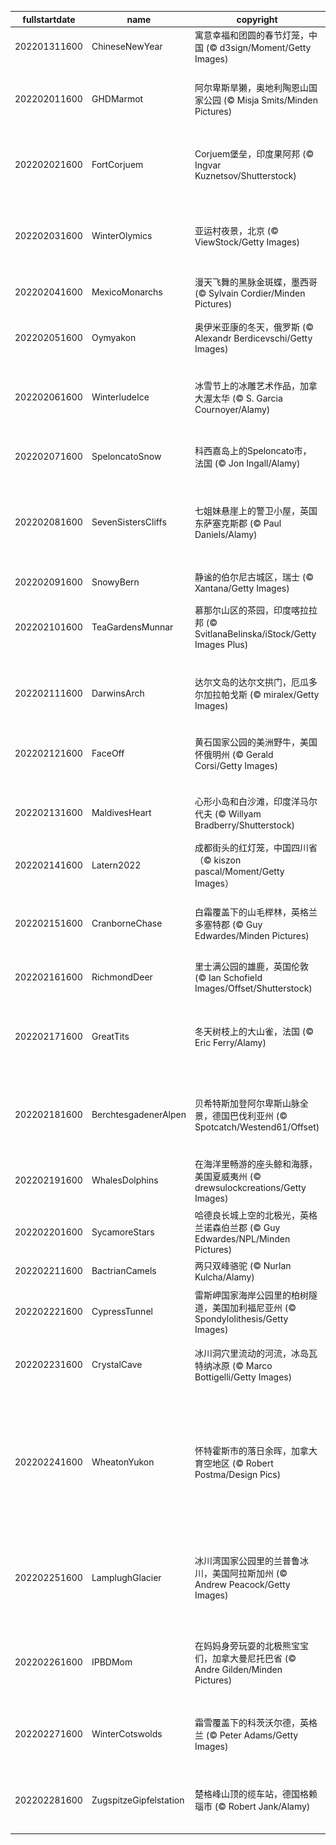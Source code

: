 |fullstartdate|name|copyright|title|image|
|--|--|--|--|--|
202201311600|ChineseNewYear|寓意幸福和团圆的春节灯笼，中国 (© d3sign/Moment/Getty Images)|新春快乐|![](/zh-CN/2022/02/202201311600ChineseNewYear.jpg)|
202202011600|GHDMarmot|阿尔卑斯旱獭，奥地利陶恩山国家公园 (© Misja Smits/Minden Pictures)|土拨鼠日快乐(又来了?)|![](/zh-CN/2022/02/202202011600GHDMarmot.jpg)|
202202021600|FortCorjuem|Corjuem堡垒，印度果阿邦 (© Ingvar Kuznetsov/Shutterstock)|自森林中开垦出的堡垒|![](/zh-CN/2022/02/202202021600FortCorjuem.jpg)|
202202031600|WinterOlymics|亚运村夜景，北京 (© ViewStock/Getty Images)|2022年北京冬奥会开幕！|![](/zh-CN/2022/02/202202031600WinterOlymics.jpg)|
202202041600|MexicoMonarchs|漫天飞舞的黑脉金斑蝶，墨西哥 (© Sylvain Cordier/Minden Pictures)|蝴蝶之王|![](/zh-CN/2022/02/202202041600MexicoMonarchs.jpg)|
202202051600|Oymyakon|奥伊米亚康的冬天，俄罗斯 (© Alexandr Berdicevschi/Getty Images)|太太太太太冷了|![](/zh-CN/2022/02/202202051600Oymyakon.jpg)|
202202061600|WinterludeIce|冰雪节上的冰雕艺术作品，加拿大渥太华 (© S. Garcia Cournoyer/Alamy)|冬天的一切都值得庆祝|![](/zh-CN/2022/02/202202061600WinterludeIce.jpg)|
202202071600|SpeloncatoSnow|科西嘉岛上的Speloncato市，法国 (© Jon Ingall/Alamy)|拿破仑在这里出生|![](/zh-CN/2022/02/202202071600SpeloncatoSnow.jpg)|
202202081600|SevenSistersCliffs|七姐妹悬崖上的警卫小屋，英国东萨塞克斯郡 (© Paul Daniels/Alamy)|东萨塞克斯郡的白色悬崖|![](/zh-CN/2022/02/202202081600SevenSistersCliffs.jpg)|
202202091600|SnowyBern|静谧的伯尔尼古城区，瑞士 (© Xantana/Getty Images)|古城区的灯火|![](/zh-CN/2022/02/202202091600SnowyBern.jpg)|
202202101600|TeaGardensMunnar|慕那尔山区的茶园，印度喀拉拉邦 (© SvitlanaBelinska/iStock/Getty Images Plus)|印度慕纳尔|![](/zh-CN/2022/02/202202101600TeaGardensMunnar.jpg)|
||||![](/zh-CN/2022/02/.jpg)|
202202111600|DarwinsArch|达尔文岛的达尔文拱门，厄瓜多尔加拉帕戈斯 (© miralex/Getty Images)|著名海拱门的末日|![](/zh-CN/2022/02/202202111600DarwinsArch.jpg)|
202202121600|FaceOff|黄石国家公园的美洲野牛，美国怀俄明州 (© Gerald Corsi/Getty Images)|美洲巨兽们的正面交锋|![](/zh-CN/2022/02/202202121600FaceOff.jpg)|
202202131600|MaldivesHeart|心形小岛和白沙滩，印度洋马尔代夫 (© Willyam Bradberry/Shutterstock)|阿拉伯海的情人节|![](/zh-CN/2022/02/202202131600MaldivesHeart.jpg)|
202202141600|Latern2022|成都街头的红灯笼，中国四川省（© kiszon pascal/Moment/Getty Images）|点亮一盏花灯|![](/zh-CN/2022/02/202202141600Latern2022.jpg)|
202202151600|CranborneChase|白霜覆盖下的山毛榉林，英格兰多塞特郡 (© Guy Edwardes/Minden Pictures)|被白霜覆盖的山毛榉林|![](/zh-CN/2022/02/202202151600CranborneChase.jpg)|
202202161600|RichmondDeer|里士满公园的雄鹿，英国伦敦 (© Ian Schofield Images/Offset/Shutterstock)|黎明时的鹿角|![](/zh-CN/2022/02/202202161600RichmondDeer.jpg)|
202202171600|GreatTits|冬天树枝上的大山雀，法国 (© Eric Ferry/Alamy)|为后院鸟类计数竭尽全力|![](/zh-CN/2022/02/202202171600GreatTits.jpg)|
202202181600|BerchtesgadenerAlpen|贝希特斯加登阿尔卑斯山脉全景，德国巴伐利亚州 (© Spotcatch/Westend61/Offset)|冬日阿尔卑斯山脉的高峰|![](/zh-CN/2022/02/202202181600BerchtesgadenerAlpen.jpg)|
202202191600|WhalesDolphins|在海洋里畅游的座头鲸和海豚，美国夏威夷州 (© drewsulockcreations/Getty Images)|世界鲸鱼日快乐|![](/zh-CN/2022/02/202202191600WhalesDolphins.jpg)|
202202201600|SycamoreStars|哈德良长城上空的北极光，英格兰诺森伯兰郡 (© Guy Edwardes/NPL/Minden Pictures)|梧桐树峡|![](/zh-CN/2022/02/202202201600SycamoreStars.jpg)|
202202211600|BactrianCamels|两只双峰骆驼 (© Nurlan Kulcha/Alamy)|两天两份|![](/zh-CN/2022/02/202202211600BactrianCamels.jpg)|
202202221600|CypressTunnel|雷斯岬国家海岸公园里的柏树隧道，美国加利福尼亚州 (© Spondylolithesis/Getty Images)|通往过去的隧道|![](/zh-CN/2022/02/202202221600CypressTunnel.jpg)|
202202231600|CrystalCave|冰川洞穴里流动的河流，冰岛瓦特纳冰原 (© Marco Bottigelli/Getty Images)|冰，冰，正在坍塌|![](/zh-CN/2022/02/202202231600CrystalCave.jpg)|
202202241600|WheatonYukon|怀特霍斯市的落日余晖，加拿大育空地区 (© Robert Postma/Design Pics)|高耸的山峰、壮丽的河流，还有繁盛的野生动物|![](/zh-CN/2022/02/202202241600WheatonYukon.jpg)|
202202251600|LamplughGlacier|冰川湾国家公园里的兰普鲁冰川，美国阿拉斯加州 (© Andrew Peacock/Getty Images)|古老的冰川与大海相遇的地方|![](/zh-CN/2022/02/202202251600LamplughGlacier.jpg)|
202202261600|IPBDMom|在妈妈身旁玩耍的北极熊宝宝们，加拿大曼尼托巴省 (© Andre Gilden/Minden Pictures)|属于北方"统治者"的一天|![](/zh-CN/2022/02/202202261600IPBDMom.jpg)|
202202271600|WinterCotswolds|霜雪覆盖下的科茨沃尔德，英格兰 (© Peter Adams/Getty Images)|寒冷降临科茨沃尔德|![](/zh-CN/2022/02/202202271600WinterCotswolds.jpg)|
202202281600|ZugspitzeGipfelstation|楚格峰山顶的缆车站，德国格赖瑙市 (© Robert Jank/Alamy)|位于德国最高的山上|![](/zh-CN/2022/02/202202281600ZugspitzeGipfelstation.jpg)|
